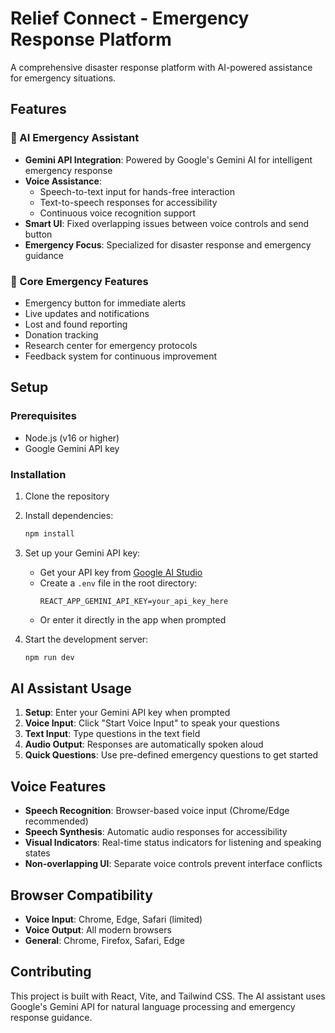 # Relief Connect - Emergency Response Platform

A comprehensive disaster response platform with AI-powered assistance for emergency situations.

## Features

### 🤖 AI Emergency Assistant
- **Gemini API Integration**: Powered by Google's Gemini AI for intelligent emergency response
- **Voice Assistance**: 
  - Speech-to-text input for hands-free interaction
  - Text-to-speech responses for accessibility
  - Continuous voice recognition support
- **Smart UI**: Fixed overlapping issues between voice controls and send button
- **Emergency Focus**: Specialized for disaster response and emergency guidance

### 🚨 Core Emergency Features
- Emergency button for immediate alerts
- Live updates and notifications
- Lost and found reporting
- Donation tracking
- Research center for emergency protocols
- Feedback system for continuous improvement

## Setup

### Prerequisites
- Node.js (v16 or higher)
- Google Gemini API key

### Installation

1. Clone the repository
2. Install dependencies:
   ```bash
   npm install
   ```

3. Set up your Gemini API key:
   - Get your API key from [Google AI Studio](https://makersuite.google.com/app/apikey)
   - Create a `.env` file in the root directory:
     ```
     REACT_APP_GEMINI_API_KEY=your_api_key_here
     ```
   - Or enter it directly in the app when prompted

4. Start the development server:
   ```bash
   npm run dev
   ```

## AI Assistant Usage

1. **Setup**: Enter your Gemini API key when prompted
2. **Voice Input**: Click "Start Voice Input" to speak your questions
3. **Text Input**: Type questions in the text field
4. **Audio Output**: Responses are automatically spoken aloud
5. **Quick Questions**: Use pre-defined emergency questions to get started

## Voice Features

- **Speech Recognition**: Browser-based voice input (Chrome/Edge recommended)
- **Speech Synthesis**: Automatic audio responses for accessibility
- **Visual Indicators**: Real-time status indicators for listening and speaking states
- **Non-overlapping UI**: Separate voice controls prevent interface conflicts

## Browser Compatibility

- **Voice Input**: Chrome, Edge, Safari (limited)
- **Voice Output**: All modern browsers
- **General**: Chrome, Firefox, Safari, Edge

## Contributing

This project is built with React, Vite, and Tailwind CSS. The AI assistant uses Google's Gemini API for natural language processing and emergency response guidance.
